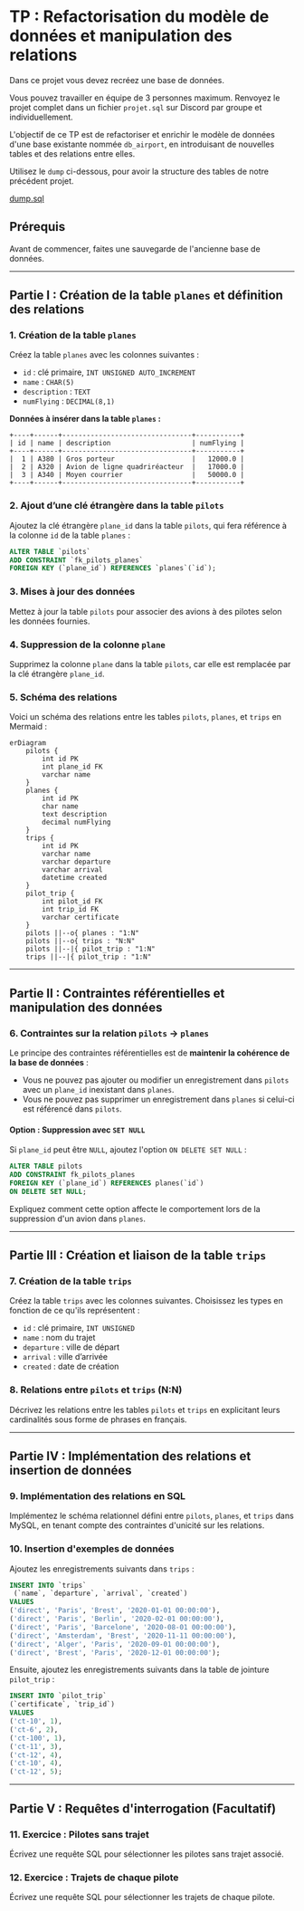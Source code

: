 # TP : Refactorisation du modèle de données et manipulation des relations

Dans ce projet vous devez recréez une base de données.

Vous pouvez travailler en équipe de 3 personnes maximum. Renvoyez le projet complet dans un fichier `projet.sql` sur Discord par groupe et individuellement.

L'objectif de ce TP est de refactoriser et enrichir le modèle de données d'une base existante nommée `db_airport`, en introduisant de nouvelles tables et des relations entre elles.

Utilisez le `dump` ci-dessous, pour avoir la structure des tables de notre précédent projet.

[dump.sql](../../Chap5_DQL/dump.sql)

## Prérequis

Avant de commencer, faites une sauvegarde de l'ancienne base de données.

---

## Partie I : Création de la table `planes` et définition des relations

### 1. Création de la table `planes`

Créez la table `planes` avec les colonnes suivantes :
- `id` : clé primaire, `INT UNSIGNED AUTO_INCREMENT`
- `name` : `CHAR(5)`
- `description` : `TEXT`
- `numFlying` : `DECIMAL(8,1)`

**Données à insérer dans la table `planes` :**
```text
+----+------+--------------------------------+-----------+
| id | name | description                    | numFlying |
+----+------+--------------------------------+-----------+
|  1 | A380 | Gros porteur                   |   12000.0 |
|  2 | A320 | Avion de ligne quadriréacteur  |   17000.0 |
|  3 | A340 | Moyen courrier                 |   50000.0 |
+----+------+--------------------------------+-----------+
```

### 2. Ajout d’une clé étrangère dans la table `pilots`

Ajoutez la clé étrangère `plane_id` dans la table `pilots`, qui fera référence à la colonne `id` de la table `planes` :

```sql
ALTER TABLE `pilots`
ADD CONSTRAINT `fk_pilots_planes`
FOREIGN KEY (`plane_id`) REFERENCES `planes`(`id`);
```

### 3. Mises à jour des données

Mettez à jour la table `pilots` pour associer des avions à des pilotes selon les données fournies.

### 4. Suppression de la colonne `plane`

Supprimez la colonne `plane` dans la table `pilots`, car elle est remplacée par la clé étrangère `plane_id`.

### 5. Schéma des relations

Voici un schéma des relations entre les tables `pilots`, `planes`, et `trips` en Mermaid :

```mermaid
erDiagram
    pilots {
        int id PK
        int plane_id FK
        varchar name
    }
    planes {
        int id PK
        char name
        text description
        decimal numFlying
    }
    trips {
        int id PK
        varchar name
        varchar departure
        varchar arrival
        datetime created
    }
    pilot_trip {
        int pilot_id FK
        int trip_id FK
        varchar certificate
    }
    pilots ||--o{ planes : "1:N"
    pilots ||--o{ trips : "N:N"
    pilots ||--|{ pilot_trip : "1:N"
    trips ||--|{ pilot_trip : "1:N"
```

---

## Partie II : Contraintes référentielles et manipulation des données

### 6. Contraintes sur la relation `pilots` → `planes`

Le principe des contraintes référentielles est de **maintenir la cohérence de la base de données** :
- Vous ne pouvez pas ajouter ou modifier un enregistrement dans `pilots` avec un `plane_id` inexistant dans `planes`.
- Vous ne pouvez pas supprimer un enregistrement dans `planes` si celui-ci est référencé dans `pilots`.

#### Option : Suppression avec `SET NULL`

Si `plane_id` peut être `NULL`, ajoutez l'option `ON DELETE SET NULL` :

```sql
ALTER TABLE pilots
ADD CONSTRAINT fk_pilots_planes
FOREIGN KEY (`plane_id`) REFERENCES planes(`id`)
ON DELETE SET NULL;
```

Expliquez comment cette option affecte le comportement lors de la suppression d'un avion dans `planes`.

---

## Partie III : Création et liaison de la table `trips`

### 7. Création de la table `trips`

Créez la table `trips` avec les colonnes suivantes. Choisissez les types en fonction de ce qu'ils représentent :
- `id` : clé primaire, `INT UNSIGNED`
- `name` : nom du trajet
- `departure` : ville de départ
- `arrival` : ville d’arrivée
- `created` : date de création

### 8. Relations entre `pilots` et `trips` (N:N)

Décrivez les relations entre les tables `pilots` et `trips` en explicitant leurs cardinalités sous forme de phrases en français.

---

## Partie IV : Implémentation des relations et insertion de données

### 9. Implémentation des relations en SQL

Implémentez le schéma relationnel défini entre `pilots`, `planes`, et `trips` dans MySQL, en tenant compte des contraintes d'unicité sur les relations.

### 10. Insertion d'exemples de données

Ajoutez les enregistrements suivants dans `trips` :

```sql
INSERT INTO `trips`
 (`name`, `departure`, `arrival`, `created`)
VALUES
('direct', 'Paris', 'Brest', '2020-01-01 00:00:00'),
('direct', 'Paris', 'Berlin', '2020-02-01 00:00:00'),
('direct', 'Paris', 'Barcelone', '2020-08-01 00:00:00'),
('direct', 'Amsterdam', 'Brest', '2020-11-11 00:00:00'),
('direct', 'Alger', 'Paris', '2020-09-01 00:00:00'),
('direct', 'Brest', 'Paris', '2020-12-01 00:00:00');
```

Ensuite, ajoutez les enregistrements suivants dans la table de jointure `pilot_trip` :

```sql
INSERT INTO `pilot_trip`
(`certificate`, `trip_id`)
VALUES
('ct-10', 1),
('ct-6', 2),
('ct-100', 1),
('ct-11', 3),
('ct-12', 4),
('ct-10', 4),
('ct-12', 5);
```

---

## Partie V : Requêtes d'interrogation (Facultatif)

### 11. Exercice : Pilotes sans trajet

Écrivez une requête SQL pour sélectionner les pilotes sans trajet associé.

### 12. Exercice : Trajets de chaque pilote

Écrivez une requête SQL pour sélectionner les trajets de chaque pilote.
